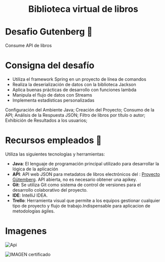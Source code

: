 <h1 align="center">
 Biblioteca virtual de libros
</p>


#  Desafio Gutenberg 📖

Consume API de libros


# Consigna del desafío
- Utiliza el framework Spring en un proyecto de línea de comandos
- Realiza la deserialización de datos con la biblioteca Jackson
- Aplica buenas prácticas de desarrollo con funciones lambda
- Manipula el flujo de datos con Streams
- Implementa estadísticas personalizadas


Configuración del Ambiente Java;
Creación del Proyecto;
Consumo de la API;
Análisis de la Respuesta JSON;
Filtro de libros por título o autor;
Exhibición de Resultados a los usuarios;

# Recursos empleados 🚀
Utiliza las siguientes tecnologías y herramientas:
- **Java**: El lenguaje de programación principal utilizado para desarrollar la lógica de la aplicación
- **API**: API web JSON para metadatos de libros electrónicos del : <a href="https://gutendex.com/">Proyecto Gütemberg</a>. API abierta, no es necesario obtener una apikey.
- **Git**: Se utiliza Git como sistema de control de versiones para el desarrollo colaborativo del proyecto.
- **IDE**: IntelliJ IDEA.
- **Trello**: Herramienta visual que permite a los equipos gestionar cualquier tipo de proyecto y flujo de trabajo.Indispensable para aplicacion de metodologías ágiles.




# Imagenes
![Api](https://github.com/Galbickus/desafioGutenberg/assets/135274833/3bea928b-52c3-41a9-b7b1-b8fa7c45956e)


![IMAGEN certificado](https://github.com/Galbickus/desafioGutenberg/assets/135274833/1d3e9087-c3dd-4614-b644-3aa2a2d269b7)

